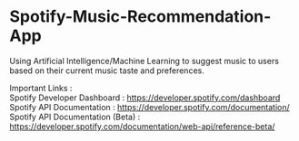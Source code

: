 # Spotify-Music-Recommendation-App
Using Artificial Intelligence/Machine Learning to suggest music to users based on their current music taste and preferences.

Important Links : <br>
	Spotify Developer Dashboard : https://developer.spotify.com/dashboard <br>
  Spotify API Documentation : https://developer.spotify.com/documentation/ <br>
  Spotify API Documentation (Beta) : https://developer.spotify.com/documentation/web-api/reference-beta/ <br>
